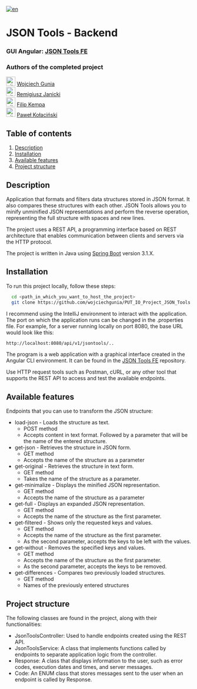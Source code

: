 [![en](https://img.shields.io/badge/lang-en-red.svg)](https://github.com/wojciechgunia/PUT_IO_Project_JSON_Tools/blob/main/README-en.md)

# JSON Tools - Backend

### GUI Angular: [JSON Tools FE](https://github.com/wojciechgunia/PUT_IO_Project_JSON_Tools_FE)

### Authors of the completed project
<img src="https://skillicons.dev/icons?i=github" height="25" alt="github logo"/> [Wojciech Gunia](https://github.com/wojciechgunia)<br>
<img src="https://skillicons.dev/icons?i=github" height="25" alt="github logo"/> [Remigiusz Janicki](https://github.com/TheRemekk)<br>
<img src="https://skillicons.dev/icons?i=github" height="25" alt="github logo"/> [Filip Kempa](https://github.com/Pilif102)<br>
<img src="https://skillicons.dev/icons?i=github" height="25" alt="github logo"/> [Paweł Kołaciński](https://github.com/KolacinskiP)

## Table of contents

1. [Description](#l1)
2. [Installation](#l2)
3. [Available features](#l3)
4. [Project structure](#l4)

<a id="l1"></a>
## Description

Application that formats and filters data structures stored in JSON format. It also compares these structures with each other. 
JSON Tools allows you to minify unminified JSON representations and perform the reverse operation, representing the full structure with spaces and new lines. 

The project uses a REST API, a programming interface based on REST architecture that enables communication between clients and servers via the HTTP protocol.

The project is written in Java using [Spring Boot](https://github.com/spring-projects/spring-boot) version 3.1.X.

<a id="l2"></a>
## Installation

To run this project locally, follow these steps:

```bash
  cd <path_in_which_you_want_to_host_the_project>
  git clone https://github.com/wojciechgunia/PUT_IO_Project_JSON_Tools
  ``` 

I recommend using the IntelliJ environment to interact with the application.  
The port on which the application runs can be changed in the .properties file.
For example, for a server running locally on port 8080, the base URL would look like this:

```bash
http://localhost:8080/api/v1/jsontools/..
```

The program is a web application with a graphical interface created in the Angular CLI environment. It can be found in the [JSON Tools FE](https://github.com/wojciechgunia/PUT_IO_Project_JSON_Tools_FE) repository.

Use HTTP request tools such as Postman, cURL, or any other tool that supports the REST API to access and test the available endpoints.

<a id="l3"></a>
## Available features

Endpoints that you can use to transform the JSON structure:
* load-json - Loads the structure as text.
  * POST method
  * Accepts content in text format. Followed by a parameter that will be the name of the entered structure.
* get-json - Retrieves the structure in JSON form.
  * GET method
  * Accepts the name of the structure as a parameter
* get-original - Retrieves the structure in text form.
  * GET method
  * Takes the name of the structure as a parameter.
* get-minimalize - Displays the minified JSON representation.
  * GET method
  * Accepts the name of the structure as a parameter
* get-full - Displays an expanded JSON representation.
  * GET method
  * Accepts the name of the structure as the first parameter.
* get-filtered - Shows only the requested keys and values.
  * GET method
  * Accepts the name of the structure as the first parameter.
  * As the second parameter, accepts the keys to be left with the values.
* get-without - Removes the specified keys and values.
  * GET method
  * Accepts the name of the structure as the first parameter.
  * As the second parameter, accepts the keys to be removed.
* get-differences - Compares two previously loaded structures.
  * GET method
  * Names of the previously entered structures

<a id="l4"></a>
## Project structure

The following classes are found in the project, along with their functionalities:
* JsonToolsController: Used to handle endpoints created using the REST API.
* JsonToolsService: A class that implements functions called by endpoints to separate application logic from the controller.
* Response: A class that displays information to the user, such as error codes, execution dates and times, and server messages.
* Code: An ENUM class that stores messages sent to the user when an endpoint is called by Response.
